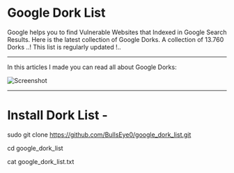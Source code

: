 # Google Dork List

Google helps you to find Vulnerable Websites that Indexed in Google Search Results. Here is the latest collection of Google Dorks. A collection of 13.760 Dorks ..! This list is regularly updated !..
****
In this articles I made you can read all about Google Dorks:

![Screenshot](banner_dork1.png)
****

# Install Dork List -

sudo git clone https://github.com/BullsEye0/google_dork_list.git

cd google_dork_list

cat google_dork_list.txt







